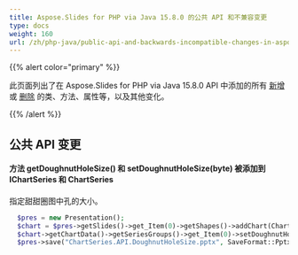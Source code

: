 ```yaml
---
title: Aspose.Slides for PHP via Java 15.8.0 的公共 API 和不兼容变更
type: docs
weight: 160
url: /zh/php-java/public-api-and-backwards-incompatible-changes-in-aspose-slides-for-java-15-8-0/
---
```


{{% alert color="primary" %}} 

此页面列出了在 Aspose.Slides for PHP via Java 15.8.0 API 中添加的所有 [新增](/slides/zh/php-java/public-api-and-backwards-incompatible-changes-in-aspose-slides-for-java-15-8-0/) 或 [删除](/slides/zh/php-java/public-api-and-backwards-incompatible-changes-in-aspose-slides-for-java-15-8-0/) 的类、方法、属性等，以及其他变化。

{{% /alert %}} 
## **公共 API 变更**
#### **方法 getDoughnutHoleSize() 和 setDoughnutHoleSize(byte) 被添加到 IChartSeries 和 ChartSeries**
指定甜甜圈图中孔的大小。

```php
  $pres = new Presentation();
  $chart = $pres->getSlides()->get_Item(0)->getShapes()->addChart(ChartType::Doughnut, 50, 50, 400, 400);
  $chart->getChartData()->getSeriesGroups()->get_Item(0)->setDoughnutHoleSize(90);
  $pres->save("ChartSeries.API.DoughnutHoleSize.pptx", SaveFormat::Pptx);

```